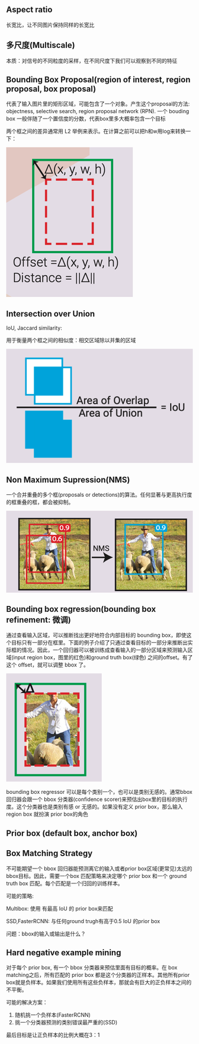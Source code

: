 ## Aspect ratio
长宽比，让不同图片保持同样的长宽比

## 多尺度(Multiscale)
本质：对信号的不同粒度的采样，在不同尺度下我们可以观察到不同的特征

## Bounding Box Proposal(region of interest, region proposal, box proposal)

代表了输入图片里的矩形区域，可能包含了一个对象。产生这个proposal的方法: objectness, selective search, region proposal network (RPN). 一个 bouding box 一般伴随了一个置信度的分数，代表box里多大概率包含一个目标

两个框之间的差异通常用 L2 举例来表示。在计算之前可以把h和w用log来转换一下：

![](imgs/bounding-offset.png)

## Intersection over Union
IoU, Jaccard similarity:

用于衡量两个框之间的相似度：相交区域除以并集的区域

![](imgs/IoU.png)

## Non Maximum Supression(NMS)
一个合并重叠的多个框(proposals or detections)的算法。任何显著与更高执行度的框重叠的框，都会被抑制。

![](imgs/nms.png)

## Bounding box regression(bounding box refinement: 微调)

通过查看输入区域，可以推断找出更好地符合内部目标的 bounding box，即使这个目标只有一部分在框里。下面的例子介绍了只通过查看目标的一部分来推断出实际框的情况。因此，一个回归器可以被训练成查看输入的一部分区域来预测输入区域(input region box，图里的红色)和ground truth box(绿色) 之间的offset。有了这个 offset，就可以调整 bbox 了。

![](imgs/bbox-regressor.png)


bounding box regressor 可以是每个类别一个，也可以是类别无感的。通常bbox 回归器会跟一个 bbox 分类器(confidence scorer)来预估出box里的目标的执行度。这个分类器也是类别有感 or 无感的。如果没有定义 prior box，那么输入region box 就扮演 prior box的角色


## Prior box (default box, anchor box)



## Box Matching Strategy
不可能期望一个 bbox 回归器能预测离它的输入或者prior box区域(更常见)太远的bbox目标。因此，需要一个box 匹配策略来决定哪个 prior box 和一个 ground truth box 匹配。每个匹配是一个归回的训练样本。

可能的策略:

Multibox: 使用 有最高 IoU 的 prior box来匹配

SSD,FasterRCNN: 与任何ground trugh有高于0.5 IoU 的prior box


问题：bbox的输入或输出是什么？

## Hard negative example mining

对于每个 prior box, 有一个 bbox 分类器来预估里面有目标的概率。在 box matching之后，所有匹配的 prior box 都是这个分类器的正样本。其他所有prior box就是负样本。如果我们使用所有这些负样本，那就会有巨大的正负样本之间的不平衡。

可能的解决方案：

1. 随机挑一个负样本(FasterRCNN)
2. 挑一个分类器预测的类别错误最严重的(SSD)

最后目标是让正负样本的比例大概在3：1


